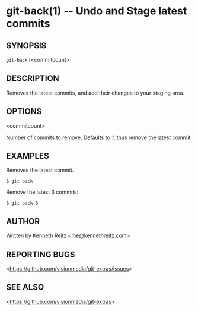 git-back(1) -- Undo and Stage latest commits
============================================

## SYNOPSIS

`git-back` [&lt;commitcount&gt;]

## DESCRIPTION

  Removes the latest commits, and add their changes to your staging area.

## OPTIONS

  &lt;commitcount&gt;

  Number of commits to remove. Defaults to *1*, thus remove the latest commit.

## EXAMPLES

  Removes the latest commit.

    $ git back

  Remove the latest 3 commits:

    $ git back 3

## AUTHOR

Written by Kenneth Reitz &lt;<me@kennethreitz.com>&gt;

## REPORTING BUGS

&lt;<https://github.com/visionmedia/git-extras/issues>&gt;

## SEE ALSO

&lt;<https://github.com/visionmedia/git-extras>&gt;
